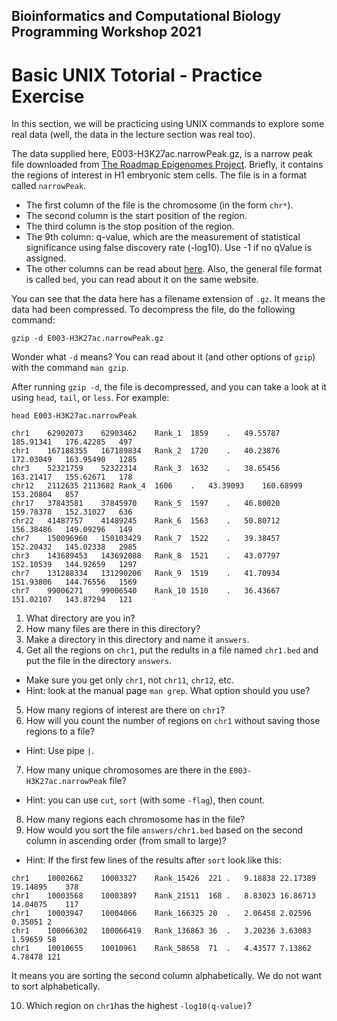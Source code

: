 ## Bioinformatics and Computational Biology Programming Workshop 2021
# Basic UNIX Totorial - Practice Exercise

In this section, we will be practicing using UNIX commands to explore some real data (well, the data in the lecture section was real too).

The data supplied here, E003-H3K27ac.narrowPeak.gz, is a narrow peak file downloaded from [The Roadmap Epigenomes Project](https://egg2.wustl.edu/roadmap/web_portal/index.html). Briefly, it contains the regions of interest in H1 embryonic stem cells. The file is in a format called `narrowPeak`.
- The first column of the file is the chromosome (in the form `chr*`).
- The second column is the start position of the region.
- The third column is the stop position of the region.
- The 9th column: q-value, which are the measurement of statistical significance using false discovery rate (-log10). Use -1 if no qValue is assigned.
- The other columns can be read about [here](http://genome.ucsc.edu/FAQ/FAQformat.html#format12). Also, the general file format is called `bed`, you can read about it on the same website.

You can see that the data here has a filename extension of `.gz`. It means the data had been compressed. To decompress the file, do the following command:
```
gzip -d E003-H3K27ac.narrowPeak.gz
```

Wonder what `-d` means? You can read about it (and other options of `gzip`) with the command `man gzip`.

After running `gzip -d`, the file is decompressed, and you can take a look at it using `head`, `tail`, or `less`. For example:
```
head E003-H3K27ac.narrowPeak 

chr1	62902073	62903462	Rank_1	1859	.	49.55787	185.91341	176.42285	497
chr1	167188355	167189834	Rank_2	1720	.	40.23876	172.03049	163.95490	1285
chr3	52321759	52322314	Rank_3	1632	.	38.65456	163.21417	155.62671	178
chr12	2112635	2113682	Rank_4	1606	.	43.39093	160.68999	153.20804	857
chr17	37843581	37845970	Rank_5	1597	.	46.80020	159.78378	152.31027	636
chr22	41487757	41489245	Rank_6	1563	.	50.80712	156.38486	149.09296	149
chr7	150096960	150103429	Rank_7	1522	.	39.38457	152.20432	145.02338	2985
chr3	143689453	143692088	Rank_8	1521	.	43.07797	152.10539	144.92659	1297
chr7	131288334	131290206	Rank_9	1519	.	41.70934	151.93806	144.76556	1569
chr7	99006271	99006540	Rank_10	1510	.	36.43667	151.02107	143.87294	121
```

1. What directory are you in?
2. How many files are there in this directory?
3. Make a directory in this directory and name it `answers`.
4. Get all the regions on `chr1`, put the redults in a file named `chr1.bed` and put the file in the directory `answers`.
- Make sure you get only `chr1`, not `chr11`, `chr12`, etc.
- Hint: look at the manual page `man grep`. What option should you use?
5. How many regions of interest are there on `chr1`?
6. How will you count the number of regions on `chr1` without saving those regions to a file?
- Hint: Use pipe `|`.

7. How many unique chromosomes are there in the `E003-H3K27ac.narrowPeak` file?
- Hint: you can use `cut`, `sort` (with some `-flag`), then count.

8. How many regions each chromosome has in the file?
9. How would you sort the file `answers/chr1.bed` based on the second column in ascending order (from small to large)?
- Hint: If the first few lines of the results after `sort` look like this:
```
chr1	10002662	10003327	Rank_15426	221	.	9.18838	22.17389	19.14895	378
chr1	10003568	10003897	Rank_21511	168	.	8.83023	16.86713	14.04075	117
chr1	10003947	10004066	Rank_166325	20	.	2.06458	2.02596	0.35051	2
chr1	100066302	100066419	Rank_136863	36	.	3.20236	3.63083	1.59659	58
chr1	10010655	10010961	Rank_58658	71	.	4.43577	7.13862	4.78478	121
```
It means you are sorting the second column alphabetically. We do not want to sort alphabetically.

10. Which region on `chr1`has the highest `-log10(q-value)`?
